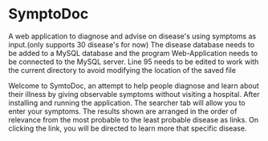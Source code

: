 # SymptoDoc
A web application to diagnose and advise on disease's using symptoms as input.(only supports 30 disease's for now)
The disease database needs to be added to a MySQL database and the program Web-Application needs to be connected to the MySQL server. 
Line 95 needs to be edited to work with the current directory to avoid modifying the location of the saved file

Welcome to SymtoDoc, an attempt to help people diagnose and learn about their illness by giving observable symptoms without visiting a hospital.
After installing and running the application. The searcher tab will allow you to enter your symptoms. The results shown are arranged in the order of relevance
from the most probable to the least probable disease as links. On clicking the link, you will be directed to learn more that specific disease.
